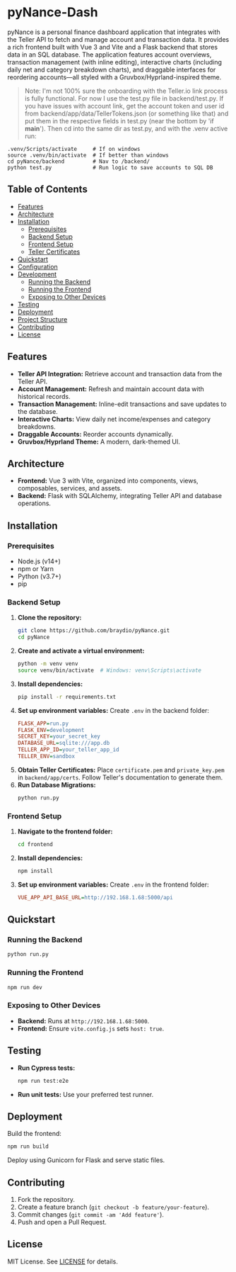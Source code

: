# pyNance-Dash

pyNance is a personal finance dashboard application that integrates with the Teller API to fetch and manage account and transaction data. It provides a rich frontend built with Vue 3 and Vite and a Flask backend that stores data in an SQL database. The application features account overviews, transaction management (with inline editing), interactive charts (including daily net and category breakdown charts), and draggable interfaces for reordering accounts—all styled with a Gruvbox/Hyprland-inspired theme.

> Note: I'm not 100% sure the onboarding with the Teller.io link process is fully functional. For now I use the test.py file in backend/test.py. If you have issues with account link, get the account token and user id from backend/app/data/TellerTokens.json (or something like that) and put them in the respective fields in test.py (near the bottom by 'if __main__'). Then cd into the same dir as test.py, and with the .venv active run:
```
.venv/Scripts/activate     # If on windows
source .venv/bin/activate  # If better than windows
cd pyNance/backend         # Nav to /backend/
python test.py             # Run logic to save accounts to SQL DB
```
## Table of Contents

- [Features](#features)
- [Architecture](#architecture)
- [Installation](#installation)
  - [Prerequisites](#prerequisites)
  - [Backend Setup](#backend-setup)
  - [Frontend Setup](#frontend-setup)
  - [Teller Certificates](#teller-certificates)
- [Quickstart](#quickstart)
- [Configuration](#configuration)
- [Development](#development)
  - [Running the Backend](#running-the-backend)
  - [Running the Frontend](#running-the-frontend)
  - [Exposing to Other Devices](#exposing-to-other-devices)
- [Testing](#testing)
- [Deployment](#deployment)
- [Project Structure](#project-structure)
- [Contributing](#contributing)
- [License](#license)

## Features

- **Teller API Integration:** Retrieve account and transaction data from the Teller API.
- **Account Management:** Refresh and maintain account data with historical records.
- **Transaction Management:** Inline-edit transactions and save updates to the database.
- **Interactive Charts:** View daily net income/expenses and category breakdowns.
- **Draggable Accounts:** Reorder accounts dynamically.
- **Gruvbox/Hyprland Theme:** A modern, dark-themed UI.

## Architecture

- **Frontend:** Vue 3 with Vite, organized into components, views, composables, services, and assets.
- **Backend:** Flask with SQLAlchemy, integrating Teller API and database operations.

## Installation

### Prerequisites

- Node.js (v14+)
- npm or Yarn
- Python (v3.7+)
- pip

### Backend Setup

1. **Clone the repository:**
   ```bash
   git clone https://github.com/braydio/pyNance.git
   cd pyNance
   ```
2. **Create and activate a virtual environment:**
   ```bash
   python -m venv venv
   source venv/bin/activate  # Windows: venv\Scripts\activate
   ```
3. **Install dependencies:**
   ```bash
   pip install -r requirements.txt
   ```
4. **Set up environment variables:** Create `.env` in the backend folder:
   ```ini
   FLASK_APP=run.py
   FLASK_ENV=development
   SECRET_KEY=your_secret_key
   DATABASE_URL=sqlite:///app.db
   TELLER_APP_ID=your_teller_app_id
   TELLER_ENV=sandbox
   ```
5. **Obtain Teller Certificates:** Place `certificate.pem` and `private_key.pem` in `backend/app/certs`. Follow Teller's documentation to generate them.
6. **Run Database Migrations:**
   ```bash
   python run.py
   ```

### Frontend Setup

1. **Navigate to the frontend folder:**
   ```bash
   cd frontend
   ```
2. **Install dependencies:**
   ```bash
   npm install
   ```
3. **Set up environment variables:** Create `.env` in the frontend folder:
   ```ini
   VUE_APP_API_BASE_URL=http://192.168.1.68:5000/api
   ```

## Quickstart

### Running the Backend
```bash
python run.py
```

### Running the Frontend
```bash
npm run dev
```

### Exposing to Other Devices
- **Backend:** Runs at `http://192.168.1.68:5000`.
- **Frontend:** Ensure `vite.config.js` sets `host: true`.

## Testing
- **Run Cypress tests:**
  ```bash
  npm run test:e2e
  ```
- **Run unit tests:** Use your preferred test runner.

## Deployment
Build the frontend:
```bash
npm run build
```
Deploy using Gunicorn for Flask and serve static files.

## Contributing

1. Fork the repository.
2. Create a feature branch (`git checkout -b feature/your-feature`).
3. Commit changes (`git commit -am 'Add feature'`).
4. Push and open a Pull Request.

## License

MIT License. See [LICENSE](LICENSE) for details.

